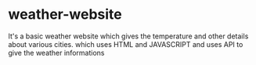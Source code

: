 # weather-website
It's a basic  weather website which gives the temperature and other details about various cities.
which uses HTML and JAVASCRIPT and uses API to give the weather informations
